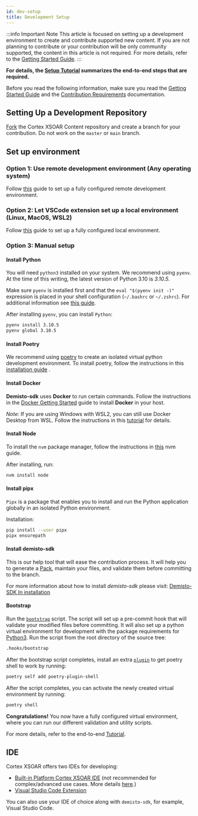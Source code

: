 ```yaml
---
id: dev-setup
title: Development Setup
---
```


:::info Important Note
This article is focused on setting up a development environment to create and contribute supported new content. If you are not planning to contribute or your contribution will be only community supported, the content in this article is not required. For more details, refer to the [Getting Started Guide](../concepts/getting-started-guide#using-the-right-tools).
:::

**For details, the [Setup Tutorial](../tutorials/tut-setup-dev) summarizes the end-to-end steps that are required.**

Before you read the following information, make sure you read the [Getting Started Guide](../concepts/getting-started-guide) and the [Contribution Requirements](../contributing/contrib-requirements) documentation.

## Setting Up a Development Repository

[Fork](https://guides.github.com/activities/forking/) the Cortex XSOAR Content repository and create a branch for your contribution. Do not work on the `master` or `main` branch.

## Set up environment

### Option 1: Use remote development environment (Any operating system)

Follow [this](./../tutorials/tut-setup-dev-remote.md) guide to set up a fully configured remote development environment.

### Option 2: Let VSCode extension set up a local environment (Linux, MacOS, WSL2)

Follow [this](./vscode-extension.md#local-development-linux-macos-wsl2) guide to set up a fully configured local environment.

### Option 3: Manual setup

#### Install Python

You will need `python3` installed on your system. We recommend using `pyenv`. At the time of this writing, the latest version of Python 3.10 is *3.10.5*.

Make sure `pyenv` is installed first and that the `eval "$(pyenv init -)"` expression is placed in your shell configuration (`~/.bashrc` or `~/.zshrc`). For additional information see [this guide](https://github.com/pyenv/pyenv#installation).

After installing `pyenv`, you can install `Python`:
```bash
pyenv install 3.10.5
pyenv global 3.10.5
```

#### Install Poetry

We recommend using [poetry](https://python-poetry.org/) to create an isolated virtual python development environment. To install poetry, follow the instructions in this [installation guide](https://python-poetry.org/docs/master/#installing-with-the-official-installer) .

#### Install Docker

**Demisto-sdk** uses **Docker** to run certain commands. Follow the instructions in the [Docker Getting Started](https://www.docker.com/get-started/) guide to install **Docker** in your host.

*Note:* If you are using Windows with WSL2, you can still use Docker Desktop from WSL. Follow the instructions in this [tutorial](https://docs.docker.com/desktop/windows/wsl/#enabling-docker-support-in-wsl-2-distros)  for details.

#### Install Node

To install the `nvm` package manager, follow the instructions in [this](https://github.com/nvm-sh/nvm#install--update-script) nvm guide.

After installing, run:
```bash
nvm install node
```

#### Install pipx

`Pipx` is a package that enables you to install and run the Python application globally in an isolated Python environment.

Installation:
  ```bash
  pip install --user pipx
  pipx ensurepath
  ```

#### Install demisto-sdk

This is our help tool that will ease the contribution process. It will help you to generate a [Pack](../packs/packs-format), maintain your files, and validate them before committing to the branch.

For more information about how to install *demisto-sdk* please visit: [Demisto-SDK In installation](https://docs-cortex.paloaltonetworks.com/r/1/Demisto-SDK-Guide/Install-Demisto-SDK)

#### Bootstrap

Run the [`bootstrap`](https://github.com/demisto/content/blob/master/.hooks/bootstrap) script. The script will set up a pre-commit hook that will validate your modified files before committing. It will also set up a python virtual environment for development with the package requirements for [Python3](https://github.com/demisto/content/blob/master/pyproject.toml). Run the script from the root directory of the source tree:

```bash
.hooks/bootstrap
```

After the bootstrap script completes, install an extra [`plugin`](https://github.com/python-poetry/poetry-plugin-shell) to get poetry shell to work by running:

```bash
poetry self add poetry-plugin-shell
```

After the script completes, you can activate the newly created virtual environment by running:

```bash
poetry shell
```

**Congratulations!** You now have a fully configured virtual environment, where you can run our different validation and utility scripts.

For more details, refer to the end-to-end [Tutorial](../tutorials/tut-setup-dev).

## IDE

Cortex XSOAR offers two IDEs for developing:

* [Built-in Platform Cortex XSOAR IDE](../concepts/xsoar-ide) (not recommended for complex/advanced use cases. More details [here](getting-started-guide#using-the-right-tools).)
* [Visual Studio Code Extension](vscode-extension)

You can also use your IDE of choice along with `demisto-sdk`, for example, Visual Studio Code.
